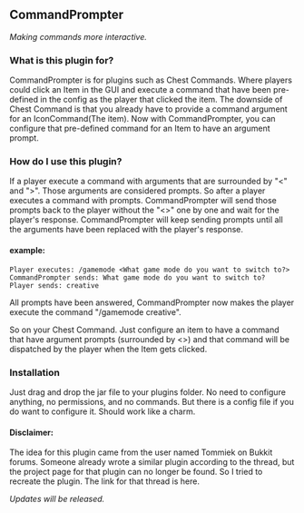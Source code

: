 ## CommandPrompter
_Making commands more interactive._

### What is this plugin for?
CommandPrompter is for plugins such as Chest Commands. Where players could click an Item in the GUI and execute a command that have been pre-defined in the config as the player that clicked the item. The downside of Chest Command is that you already have to provide a command argument for an IconCommand(The item). Now with CommandPrompter, you can configure that pre-defined command for an Item to have an argument prompt.

### How do I use this plugin?
If a player execute a command with arguments that are surrounded by "<" and ">". Those arguments are considered prompts. So after a player executes a command with prompts. CommandPrompter will send those prompts back to the player without the "<>" one by one and wait for the player's response. CommandPrompter will keep sending prompts until all the arguments have been replaced with the player's response.

#### example:
```
Player executes: /gamemode <What game mode do you want to switch to?>
CommandPrompter sends: What game mode do you want to switch to?
Player sends: creative
```
All prompts have been answered, CommandPrompter now makes the player execute the command "/gamemode creative".

So on your Chest Command. Just configure an item to have a command that have argument prompts (surrounded by <>) and that command will be dispatched by the player when the Item gets clicked.

### Installation
Just drag and drop the jar file to your plugins folder. No need to configure anything, no permissions, and no commands. But there is a config file if you do want to configure it. Should work like a charm.

#### Disclaimer:
The idea for this plugin came from the user named Tommiek on Bukkit forums. Someone already wrote a similar plugin according to the thread, but the project page for that plugin can no longer be found. So I tried to recreate the plugin. The link for that thread is here.

_Updates will be released._
